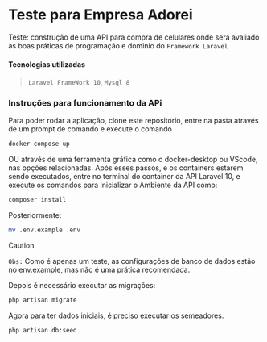 # Teste para Empresa Adorei
Teste: construção de uma API para compra de celulares onde será avaliado
as boas práticas de programação e dominio do `Framework Laravel`

#### Tecnologias utilizadas
> `Laravel FrameWork 10`, `Mysql 8`

### Instruções para funcionamento da APi 
Para poder rodar a aplicação, clone este repositório, entre na pasta através de um prompt de comando e execute o comando 

```bash
docker-compose up
```
OU através de uma ferramenta gráfica como o docker-desktop ou VScode, nas opções relacionadas. Após esses passos, e os containers estarem sendo executados, entre no terminal do container da API Laravel 10, e execute os comandos para inicializar o Ambiente da API como: 
```bash
composer install
```
Posteriormente:
```bash
mv .env.example .env
```

> [!CAUTION]
> `Obs:` Como é apenas um teste, as configurações de banco de dados estão no env.example, mas não é uma prática recomendada.

Depois é necessário executar as migrações:
```bash
php artisan migrate
```
Agora para ter dados iniciais, é preciso executar os semeadores.
```bash
php artisan db:seed
```

